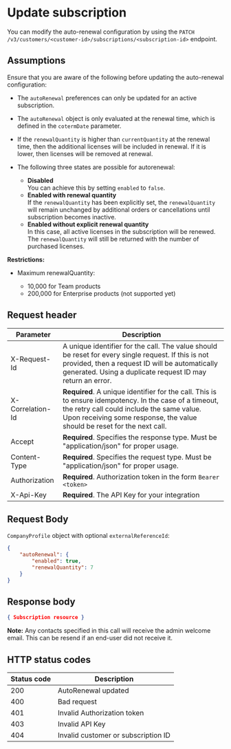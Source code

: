 # Update subscription

You can modify the auto-renewal configuration by using the `PATCH /v3/customers/<customer-id>/subscriptions/<subscription-id>` endpoint.

## Assumptions

Ensure that you are aware of the following before updating the auto-renewal configuration:

- The `autoRenewal` preferences can only be updated for an active subscription.
- The `autoRenewal` object is only evaluated at the renewal time, which is defined in the `cotermDate` parameter.
- If the `renewalQuantity` is higher than `currentQuantity` at the renewal time, then the additional licenses will be included in renewal. If it is lower, then licenses will be removed at renewal.

- The following three states are possible for autorenewal:
  - **Disabled**
    <br /> You can achieve this by setting `enabled` to `false`.
  - **Enabled with renewal quantity** <br />If the `renewalQuantity` has been explicitly set, the `renewalQuantity` will remain unchanged by additional orders or cancellations until subscription becomes inactive.
  - **Enabled without explicit renewal quantity** <br />In this case, all active licenses in the subscription will be renewed. The `renewalQuantity` will still be returned with the number of purchased licenses.

**Restrictions:**

- Maximum renewalQuantity:

  - 10,000 for Team products
  - 200,000 for Enterprise products (not supported yet)

## Request header

| Parameter        | Description                                                                                                                                                                                                                      |
|------------------|----------------------------------------------------------------------------------------------------------------------------------------------------------------------------------------------------------------------------------|
| X-Request-Id     | A unique identifier for the call. The value should be reset for every single request. If this is not provided, then a request ID will be automatically generated. Using a duplicate request ID may return an error.              |
| X-Correlation-Id | **Required**. A unique identifier for the call. This is to ensure idempotency. In the case of a timeout, the retry call could include the same value. Upon receiving some response, the value should be reset for the next call. |
| Accept           | **Required**. Specifies the response type. Must be "application/json" for proper usage.                                                                                                                                          |
| Content-Type     | **Required**. Specifies the request type. Must be "application/json" for proper usage.                                                                                                                                           |
| Authorization    | **Required**. Authorization token in the form `Bearer <token>`                                                                                                                                                                   |
| X-Api-Key        | **Required**. The API Key for your integration                                                                                                                                                                                   |

## Request Body

`CompanyProfile` object with optional `externalReferenceId`:

```json
{
    "autoRenewal": {
        "enabled": true,
        "renewalQuantity": 7
    }
}
```

## Response body

```json
{ Subscription resource }
```

**Note:** Any contacts specified in this call will receive the admin welcome email. This can be resend if an end-user did not receive it.

## HTTP status codes

| Status code | Description                         |
|-------------|-------------------------------------|
| 200         | AutoRenewal updated                 |
| 400         | Bad request                         |
| 401         | Invalid Authorization token         |
| 403         | Invalid API Key                     |
| 404         | Invalid customer or subscription ID |
